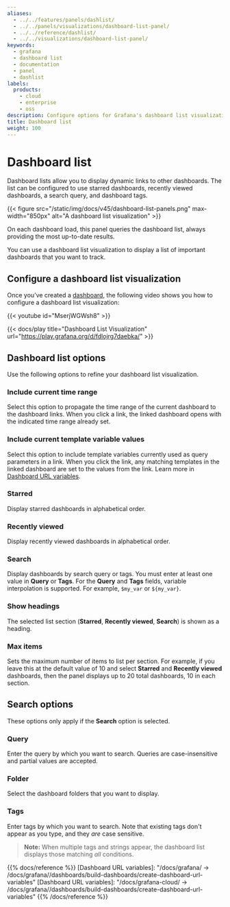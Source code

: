 ```yaml
---
aliases:
  - ../../features/panels/dashlist/
  - ../../panels/visualizations/dashboard-list-panel/
  - ../../reference/dashlist/
  - ../../visualizations/dashboard-list-panel/
keywords:
  - grafana
  - dashboard list
  - documentation
  - panel
  - dashlist
labels:
  products:
    - cloud
    - enterprise
    - oss
description: Configure options for Grafana's dashboard list visualization
title: Dashboard list
weight: 100
---
```


# Dashboard list

Dashboard lists allow you to display dynamic links to other dashboards. The list can be configured to use starred dashboards, recently viewed dashboards, a search query, and dashboard tags.

{{< figure src="/static/img/docs/v45/dashboard-list-panels.png" max-width="850px" alt="A dashboard list visualization" >}}

On each dashboard load, this panel queries the dashboard list, always providing the most up-to-date results.

You can use a dashboard list visualization to display a list of important dashboards that you want to track.

## Configure a dashboard list visualization

Once you’ve created a [dashboard](https://grafana.com/docs/grafana/<GRAFANA_VERSION>/dashboards/build-dashboards/create-dashboard/), the following video shows you how to configure a dashboard list visualization:

{{< youtube id="MserjWGWsh8" >}}

{{< docs/play title="Dashboard List Visualization" url="https://play.grafana.org/d/fdlojrg7daebka/" >}}

## Dashboard list options

Use the following options to refine your dashboard list visualization.

### Include current time range

Select this option to propagate the time range of the current dashboard to the dashboard links. When you click a link, the linked dashboard opens with the indicated time range already set.

### Include current template variable values

Select this option to include template variables currently used as query parameters in a link. When you click the link, any matching templates in the linked dashboard are set to the values from the link. Learn more in [Dashboard URL variables](ref:dashboard-url-variables).

### Starred

Display starred dashboards in alphabetical order.

### Recently viewed

Display recently viewed dashboards in alphabetical order.

### Search

Display dashboards by search query or tags. You must enter at least one value in **Query** or **Tags**. For the **Query** and **Tags** fields, variable interpolation is supported. For example, `$my_var` or `${my_var}`.

### Show headings

The selected list section (**Starred**, **Recently viewed**, **Search**) is shown as a heading.

### Max items

Sets the maximum number of items to list per section. For example, if you leave this at the default value of 10 and select **Starred** and **Recently viewed** dashboards, then the panel displays up to 20 total dashboards, 10 in each section.

## Search options

These options only apply if the **Search** option is selected.

### Query

Enter the query by which you want to search. Queries are case-insensitive and partial values are accepted.

### Folder

Select the dashboard folders that you want to display.

### Tags

Enter tags by which you want to search. Note that existing tags don't appear as you type, and they _are_ case sensitive.

> **Note:** When multiple tags and strings appear, the dashboard list displays those matching _all_ conditions.

{{% docs/reference %}}
[Dashboard URL variables]: "/docs/grafana/ -> /docs/grafana/<GRAFANA VERSION>/dashboards/build-dashboards/create-dashboard-url-variables"
[Dashboard URL variables]: "/docs/grafana-cloud/ -> /docs/grafana/<GRAFANA VERSION>/dashboards/build-dashboards/create-dashboard-url-variables"
{{% /docs/reference %}}
